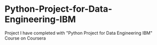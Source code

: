 # Python-Project-for-Data-Engineering-IBM
Project I have completed with "Python Project for Data Engineering IBM" Course on Coursera 
